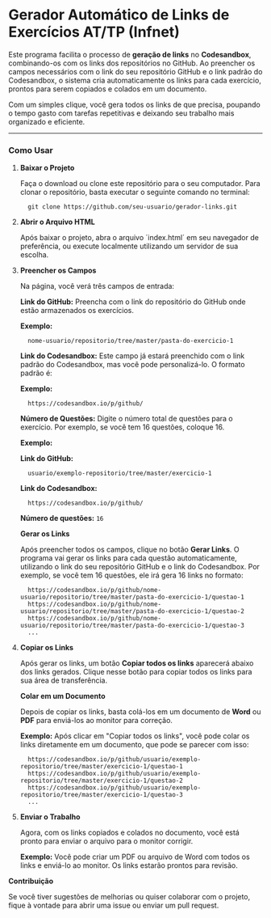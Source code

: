 # Gerador Automático de Links de Exercícios AT/TP (Infnet)

Este programa facilita o processo de **geração de links** no **Codesandbox**, combinando-os com os links dos repositórios no GitHub. Ao preencher os campos necessários com o link do seu repositório GitHub e o link padrão do Codesandbox, o sistema cria automaticamente os links para cada exercício, prontos para serem copiados e colados em um documento. 

Com um simples clique, você gera todos os links de que precisa, poupando o tempo gasto com tarefas repetitivas e deixando seu trabalho mais organizado e eficiente.

---

### Como Usar

1. **Baixar o Projeto**

      Faça o download ou clone este repositório para o seu computador. Para clonar o repositório, basta executar o seguinte comando no terminal:
   
         git clone https://github.com/seu-usuario/gerador-links.git

3. **Abrir o Arquivo HTML**

      Após baixar o projeto, abra o arquivo ´index.html´ em seu navegador de preferência, ou execute localmente utilizando um servidor de sua escolha.

4. **Preencher os Campos**

      Na página, você verá três campos de entrada:
   
      **Link do GitHub:** Preencha com o link do repositório do GitHub onde estão armazenados os exercícios.
   
      **Exemplo:**
      
         nome-usuario/repositorio/tree/master/pasta-do-exercicio-1
   
      **Link do Codesandbox:** Este campo já estará preenchido com o link padrão do Codesandbox, mas você pode personalizá-lo. O formato padrão é:
   
      **Exemplo:**
      
         https://codesandbox.io/p/github/
   
      **Número de Questões:** Digite o número total de questões para o exercício. Por exemplo, se você tem 16 questões, coloque 16.
   
      **Exemplo:**
   
      **Link do GitHub:**
   
         usuario/exemplo-repositorio/tree/master/exercicio-1
   
      **Link do Codesandbox:**
   
         https://codesandbox.io/p/github/
   
      **Número de questões:** ```16```
   
      **Gerar os Links**

      Após preencher todos os campos, clique no botão **Gerar Links**. O programa vai gerar os links para cada questão automaticamente, utilizando o link do seu repositório GitHub e o link    do Codesandbox. Por exemplo, se você tem 16 questões, ele irá gera 16 links no formato:
         
         https://codesandbox.io/p/github/nome-usuario/repositorio/tree/master/pasta-do-exercicio-1/questao-1
         https://codesandbox.io/p/github/nome-usuario/repositorio/tree/master/pasta-do-exercicio-1/questao-2
         https://codesandbox.io/p/github/nome-usuario/repositorio/tree/master/pasta-do-exercicio-1/questao-3
         ... 

6. **Copiar os Links**

      Após gerar os links, um botão **Copiar todos os links** aparecerá abaixo dos links gerados. Clique nesse botão para copiar todos os links para sua área de transferência.
      
      **Colar em um Documento**
      
      Depois de copiar os links, basta colá-los em um documento de **Word** ou **PDF** para enviá-los ao monitor para correção.
      
      **Exemplo:** Após clicar em "Copiar todos os links", você pode colar os links diretamente em um documento, que pode se parecer com isso:
      
         https://codesandbox.io/p/github/usuario/exemplo-repositorio/tree/master/exercicio-1/questao-1
         https://codesandbox.io/p/github/usuario/exemplo-repositorio/tree/master/exercicio-1/questao-2
         https://codesandbox.io/p/github/usuario/exemplo-repositorio/tree/master/exercicio-1/questao-3
         ...

7. **Enviar o Trabalho**

      Agora, com os links copiados e colados no documento, você está pronto para enviar o arquivo para o monitor corrigir.
      
      **Exemplo:** Você pode criar um PDF ou arquivo de Word com todos os links e enviá-lo ao monitor. Os links estarão prontos para revisão.

**Contribuição**

Se você tiver sugestões de melhorias ou quiser colaborar com o projeto, fique à vontade para abrir uma issue ou enviar um pull request.

